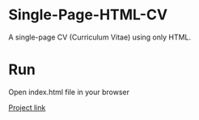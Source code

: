 # Single-Page-HTML-CV
A single-page CV (Curriculum Vitae) using only HTML.

# Run
Open index.html file in your browser



[Project link](https://roadmap.sh/projects/single-page-cv)
